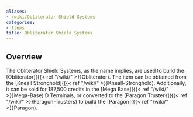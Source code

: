 ```yaml
---
aliases:
- /wiki/Obliterator-Shield-Systems
categories:
- Items
title: Obliterator Shield Systems
---
```


## Overview

The Obliterator Shield Systems, as the name implies, are used to build the [Obliterator]({{< ref "/wiki/" >}}Obliterator). The item can be obtained from the [Kneall Stronghold]({{< ref "/wiki/" >}}Kneall-Stronghold). Additionally, it can be sold for 187,500 credits in the [Mega Base]({{< ref "/wiki/" >}}Mega-Base) D Terminals, or converted to the [Paragon Trusters]({{< ref "/wiki/" >}}Paragon-Trusters) to build the [Paragon]({{< ref "/wiki/" >}}Paragon).